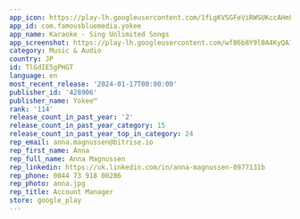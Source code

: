 ```yaml
---
app_icon: https://play-lh.googleusercontent.com/1fLgKVSGFeViRWSUKccAHmFGnZXNbJQO8PaLodEfRflDM3pmxPZKN5n9P4rbqajrXg
app_id: com.famousbluemedia.yokee
app_name: Karaoke - Sing Unlimited Songs
app_screenshot: https://play-lh.googleusercontent.com/wf86b8Y9l0A4KyQA7Skp6M0CfM0dl6pHqUT-58ZLaa_JLmUiUho-p7iD2b0DPHeIUpc
category: Music & Audio
country: JP
id: TlGdIE5gPHGT
language: en
most_recent_release: '2024-01-17T00:00:00'
publisher_id: '428906'
publisher_name: Yokee™
rank: '114'
release_count_in_past_year: '2'
release_count_in_past_year_category: 15
release_count_in_past_year_top_in_category: 24
rep_email: anna.magnussen@bitrise.io
rep_first_name: Anna
rep_full_name: Anna Magnussen
rep_linkedin: https://uk.linkedin.com/in/anna-magnussen-0977131b
rep_phone: 0044 73 918 00286
rep_photo: anna.jpg
rep_title: Account Manager
store: google_play
---
```

